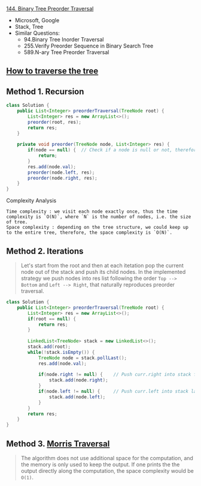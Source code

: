 [144. Binary Tree Preorder Traversal](https://leetcode.com/problems/binary-tree-preorder-traversal/)

* Microsoft, Google
* Stack, Tree
* Similar Questions:
    * 94.Binary Tree Inorder Traversal
    * 255.Verify Preorder Sequence in Binary Search Tree
    * 589.N-ary Tree Preorder Traversal


## [How to traverse the tree](https://leetcode.com/problems/binary-tree-preorder-traversal/solution/)

## Method 1. Recursion
```java 
class Solution {
    public List<Integer> preorderTraversal(TreeNode root) {
        List<Integer> res = new ArrayList<>();
        preorder(root, res);
        return res;
    }
    
    private void preorder(TreeNode node, List<Integer> res) {
        if(node == null) {  // Check if a node is null or not, therefore, we don't need check in main function, i.e. `preorderTraversal()`
            return;
        }
        res.add(node.val);
        preorder(node.left, res);
        preorder(node.right, res);
    }
}
```


Complexity Analysis

    Time complexity : we visit each node exactly once, thus the time complexity is `O(N)`, where `N` is the number of nodes, i.e. the size of tree.
    Space complexity : depending on the tree structure, we could keep up to the entire tree, therefore, the space complexity is `O(N)`. 


## Method 2. Iterations
> Let's start from the root and then at each itetation pop the current node out of the stack and push its child nodes.
> In the implemented strategy we push nodes into res list following the order `Top --> Bottom` and `Left --> Right`, that naturally reproduces preorder traversal. 

```java 
class Solution {
    public List<Integer> preorderTraversal(TreeNode root) {
        List<Integer> res = new ArrayList<>();
        if(root == null) {
            return res;
        }
        
        LinkedList<TreeNode> stack = new LinkedList<>();
        stack.add(root);
        while(!stack.isEmpty()) {
            TreeNode node = stack.pollLast();
            res.add(node.val);
            
            if(node.right != null) {    // Push curr.right into stack first, and this node will be popped last
                stack.add(node.right);
            }
            if(node.left != null) {     // Push curr.left into stack last, and this node will be popped first
                stack.add(node.left);
            }
        }
        return res;
    }
}
```


## Method 3. [Morris Traversal](https://www.sciencedirect.com/science/article/abs/pii/0020019079900681)
> The algorithm does not use additional space for the computation, and the memory is only used to keep the output.
> If one prints the the output directly along the computation, the space complexity would be `O(1)`.


